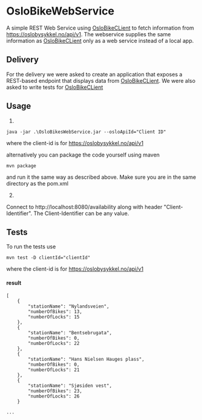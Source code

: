 # OsloBikeWebService

A simple REST Web Service using [OsloBikeCLient](https://github.com/SquareSpheres/OsloBikeClient) to fetch information from https://oslobysykkel.no/api/v1. The webservice supplies the same information as [OsloBikeCLient](https://github.com/SquareSpheres/OsloBikeClient) only as a web service instead of a local app.

## Delivery

For the delivery we were asked to create an application that exposes a REST-based endpoint that displays data from [OsloBikeCLient](https://github.com/SquareSpheres/OsloBikeClient). We were also asked to write tests for [OsloBikeCLient](https://github.com/SquareSpheres/OsloBikeClient)


## Usage

1.

`java -jar .\OsloBikesWebService.jar --osloApiId="Client ID"`

where the client-id is for https://oslobysykkel.no/api/v1

alternatively you can package the code yourself using maven

`mvn package`

and run it the same way as described above.
Make sure you are in the same directory as the pom.xml

2.

Connect to http://localhost:8080/availability along with header "Client-Identifier". The Client-Identifier can be any value.

## Tests

To run the tests use

`mvn test -D clientId="clientId"`

where the client-id is for https://oslobysykkel.no/api/v1


#### result 
```
[
	{
		"stationName": "Nylandsveien",
		"numberOfBikes": 13,
		"numberOfLocks": 15
	},
	{
		"stationName": "Bentsebrugata",
		"numberOfBikes": 0,
		"numberOfLocks": 22
	},
	{
		"stationName": "Hans Nielsen Hauges plass",
		"numberOfBikes": 0,
		"numberOfLocks": 21
	},
	{
		"stationName": "Sjøsiden vest",
		"numberOfBikes": 23,
		"numberOfLocks": 26
	}

...

```
